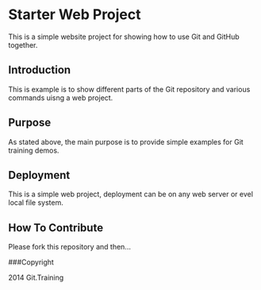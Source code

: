 # Starter Web Project

This is a simple website project for showing how to use
Git and GitHub together.

## Introduction

This is example is to show different parts
of the Git repository and various commands
uisng a web project.

## Purpose

As stated above, the main purpose is to
provide simple examples for Git training
demos. 

## Deployment

This is a simple web project, deployment can
be on any web server or evel local file
system.

## How To Contribute

Please fork this repository and then...

###Copyright

2014 Git.Training